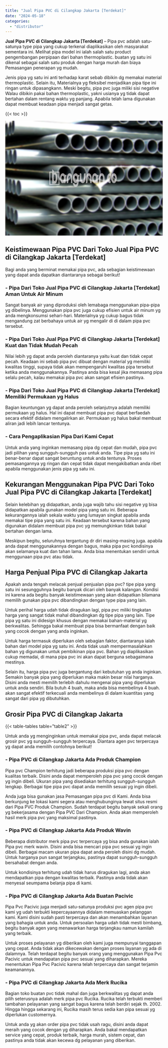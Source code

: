 ```yaml
---
title: "Jual Pipa PVC di Cilangkap Jakarta [Terdekat]"
date: "2024-05-18"
categories: 
  - "distributor"
---
```


**Jual Pipa PVC di Cilangkap Jakarta \[Terdekat\]** – Pipa pvc adalah satu-satunya type pipa yang cukup terkenal diaplikasikan oleh masyarakat sementara ini. Melihat pipa model ini ialah salah satu product pengembangan perpipaan dari bahan thermoplastic. buatan yg satu ini dikenal sebagai salah satu produk dengan harga murah dan biaya Pemasangan penerapan yg mudah.

Jenis pipa yg satu ini anti terhadap karat sebab dibikin dg memakai material thermoplastic. Selain itu, Materialnya yg fleksibel menjadikan pipa tipe ini ringan untuk dipasangkann. Meski begitu, pipa pvc juga miliki sisi negative Walau dibikin pakai bahan thermoplastic, yakni usianya yg tidak dapat bertahan dalam rentang waktu yg panjang. Apabila telah lama digunakan dapat membuat keadaan pipa menjadi sangat getas.

{{< toc >}}

![Jual Pipa PVC di Cilangkap Jakarta [Terdekat]](/images/jaul-pipa-pvc-43.png)

## Keistimewaan Pipa PVC Dari Toko Jual Pipa PVC di Cilangkap Jakarta \[Terdekat\]

Bagi anda yang berminat memakai pipa pvc, ada sebagian keistimewaan yang dapat anda dapatkan diantaranya sebagai berikut!

### \- Pipa Dari Toko Jual Pipa PVC di Cilangkap Jakarta \[Terdekat\] Aman Untuk Air Minum

Sangat banyak air yang diproduksi oleh lemabaga menggunakan pipa-pipa yg dibelinya. Menggunakan pipa pvc juga cukup efisien untuk air minum yg anda mengkonsumsi sehari-hari. Materialnya yg cukup bagus tidak mengandung zat berbahaya untuk air yg mengalir di di dalam pipa pvc tersebut.

### \- Pipa Dari Toko Jual Pipa PVC di Cilangkap Jakarta \[Terdekat\] Kuat dan Tidak Mudah Pecah

Nilai lebih yg dapat anda peroleh diantaranya yaitu kuat dan tidak cepat pecah. Keadaan ini sebab pipa pvc dibuat dengan material yg memiliki kwalitas tinggi, supaya tidak akan mempengaruhi kwalitas pipa tersebut ketika anda menggunakannya. Pastinya anda bisa kesal jika memasang pipa selalu pecah, kalau memakai pipa pvc akan sangat efisien pastinya.

### \- Pipa Dari Toko Jual Pipa PVC di Cilangkap Jakarta \[Terdekat\] Memiliki Permukaan yg Halus

Bagian keuntungan yg dapat anda peroleh selanjutnya adalah memiliki permukaan yg halus. Hal ini dapat membuat pipa pvc dapat berfaedah secara efektif didalam mengalirkan air. Permukaan yg halus bakal membuat aliran jadi lebih lancar tentunya.

### \- Cara Pengaplikasian Pipa Dari Kami Cepat

Untuk anda yang inginkan memasang pipa dg cepat dan mudah, pipa pvc jadi pilihan yang sungguh-sungguh pas untuk anda. Tipe pipa yg satu ini benar-benar dapat sangat beruntung untuk anda tentunya. Proses pemasangannya yg ringan dan cepat tidak dapat mengakibatkan anda ribet apabila menggunakan jenis pipa yg satu ini.

## Kekurangan Menggunakan Pipa PVC Dari Toko Jual Pipa PVC di Cilangkap Jakarta \[Terdekat\]

Selain kelebihan yg didapatkan, anda juga wajib tahu sisi negative yg bisa didapatkan apabila gunakan model pipa yang satu ini. Beberapa kekurangannya ialah sekala waktu yang lumayan singkat apabila anda memakai tipe pipa yang satu ini. Keadaan tersebut karena bahan yang digunakan didalam membuat pipa pvc yg memungkinkan tidak bakal bertahan dengan lama.

Meskipun begitu, seluruhnya tergantung dr diri masing-masing juga. apabila anda dapat menggunakannya dengan bagus, maka pipa pvc kondisinya akan selamanya kuat dan tahan lama. Anda bisa menentukan sendiri untuk menggunaan pipa pvc atau tidak.

## Harga Penjual Pipa PVC di Cilangkap Jakarta

Apakah anda tengah melacak penjual penjualan pipa pvc? tipe pipa yang satu ini sesungguhnya begitu banyak dicari oleh banyak kalangan. Kondisi ini karena ada begitu banyak keistimewaan yang akan didapatkan bilamana memilih gunakan pipa pvc dibandingkan dengan type pipa yang lain.

Untuk perihal harga udah tidak diragukan lagi, pipa pvc miliki tingkatan harga yang sangat tidak mahal dibandingkan dg tipe pipa yang lain. Tipe pipa yg satu ini didesign khusus dengan memakai bahan-material yg berkwalitas. Sehingga bakal membuat pipa bisa bermanfaat dengan baik yang cocok dengan yang anda inginkan.

Untuk harga termasuk diperlukan oleh sebagian faktor, diantaranya ialah bahan dari model pipa yg satu ini. Anda tidak usah mempermasalahkan bahan yg digunakan untuk pembikinan pipa pvc. Bahan yg diaplikasikan cukup memadai, di mana pipa pvc ini akan dapat berguna sebagaimana mestinya.

Selain itu, harga pipa pvc juga bergantung dari kebutuhan yg anda inginkan. Semakin banyak pipa yang diperlukan maka makin besar nilai harganya. Disini anda mesti memilih terlebih dahulu mengenai pipa yang diperlukan untuk anda sendiri. Bila butuh 4 buah, maka anda bisa membelinya 4 buah. akan sangat efektif terkecuali anda membelinya di dalam kuantitas yang sangat dari pipa yg dibutuhkan.

## Grosir Pipa PVC di Cilangkap Jakarta

{{< table-tables table="table2" >}}

Untuk anda yg menginginkan untuk memakai pipa pvc, anda dapat melacak grosir pvc yg sungguh-sungguh terpercaya. Diantara agen pvc terpercaya yg dapat anda memilih contohnya berikut!

### \- Pipa PVC di Cilangkap Jakarta Ada Produk Champion

Pipa pvc Champion terhitung jadi beberapa produksi pipa pvc dengan kualitas terbaik. Disini anda dapat memperoleh pipa pvc yang cocok dengan yg ingin dibeli. Ukuran pipa yang disediakan terhitung sungguh-sungguh lengkap. Berbagai tipe pipa pvc dapat anda memilih sesuai yg ingin dibeli.

Anda juga bisa gunakan jasa Pemasangan pipa pvc di Kami. Anda bisa berkunjung ke lokasi kami segera atau menghubunginya lewat situs resmi dari Pipa PVC Produk Champion. Sudah terdapat begitu banyak sekali orang yg bekerjasama dengan Pipa PVC Dari Champion. Anda akan memperoleh hasil merk pipa pvc yang maksimal pastinya.

### \- Pipa PVC di Cilangkap Jakarta Ada Produk Wavin

Beberapa distributor merk pipa pvc terpercaya yg bisa anda gunakan ialah Pipa pvc merk wavin. Disini anda bisa mencari pipa pvc sesuai yg ingin dibeli. Berbagai macam ukuran pipa dapat anda peroleh disini dg mudah. Untuk harganya pun sangat terjangkau, pastinya dapat sungguh-sungguh bersahabat dengan anda.

Untuk kondisinya terhitung udah tidak harus diragukan lagi, anda akan mendapatkan pipa dengan kwalitas terbaik. Pastinya anda tidak akan menyesal seumpama belanja pipa di kami.

### \- Pipa PVC di Cilangkap Jakarta Ada Buatan Pacivic

Pipa Pvc Pacivic juga menjadi satu-satunya produksi pvc agen pipa pvc kami yg udah terbukti kepercayaannya didalam memuaskan pelanggan kami. Kami disini sudah pasti terpercaya dan akan menambahkan layanan yang bahagia untuk anda. Untuk persoalan harga udah tidak mesti bimbang, begitu banyak agen yang menawarkan harga terjangkau namun kamilah yang terbaik.

Untuk proses pelayanan yg diberikan oleh kami juga mempunyai tanggapan yang cepat. Anda tidak akan dikecewakan dengan proses layanan yg ada di dalamnya. Telah terdapat begitu banyak orang yang menggunakan Pipa Pvc Pacivic untuk mendapatan pipa pvc sesuai yang diharapkan. Mereka menentukan Pipa Pvc Pacivic karena telah terpercaya dan sangat terjamin keamanannya.

### \- Pipa PVC di Cilangkap Jakarta Ada Merk Rucika

Bagian toko buatan pvc tidak mahal dan juga berkwalitas yg dapat anda pilih seterusnya adalah merk pipa pvc Rucika. Rucika telah terbukti memberi tambahan pelayanan yang sangat bagus karena telah berdiri sejak th. 2002. Hingga hingga sekarang ini, Rucika masih terus sedia kan pipa sesuai yg diperlukan customernya.

Untuk anda yg akan order pipa pvc tidak usah ragu, disini anda dapat meraih yang cocok dengan yg diharapkan. Anda bakal mendapatkan service yang cepat, produk terbaik, harga murah, sistem cepat, dan pastinya anda tidak akan kecewa dg pelayanan yang diberikan.
